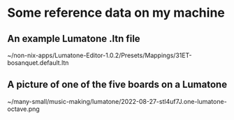 # Some reference data on my machine

## An example Lumatone .ltn file
~/non-nix-apps/Lumatone-Editor-1.0.2/Presets/Mappings/31ET-bosanquet.default.ltn

## A picture of one of the five boards on a Lumatone
~/many-small/music-making/lumatone/2022-08-27-stl4uf7J.one-lumatone-octave.png
